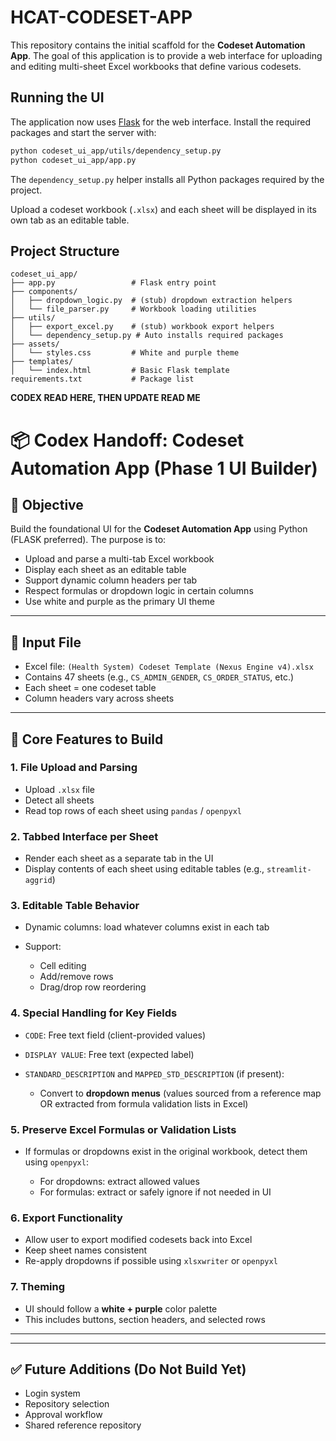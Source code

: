 # HCAT-CODESET-APP

This repository contains the initial scaffold for the **Codeset Automation App**.
The goal of this application is to provide a web interface for uploading and
editing multi-sheet Excel workbooks that define various codesets.

## Running the UI

The application now uses [Flask](https://flask.palletsprojects.com/) for the web interface. Install the required packages and start the server with:

```bash
python codeset_ui_app/utils/dependency_setup.py
python codeset_ui_app/app.py
```

The `dependency_setup.py` helper installs all Python packages required by the
project.

Upload a codeset workbook (`.xlsx`) and each sheet will be displayed in its own tab as an editable table.


## Project Structure

```
codeset_ui_app/
├── app.py                 # Flask entry point
├── components/
│   ├── dropdown_logic.py  # (stub) dropdown extraction helpers
│   └── file_parser.py     # Workbook loading utilities
├── utils/
│   ├── export_excel.py    # (stub) workbook export helpers
│   └── dependency_setup.py # Auto installs required packages
├── assets/
│   └── styles.css         # White and purple theme
├── templates/
│   └── index.html         # Basic Flask template
requirements.txt           # Package list
```

****CODEX READ HERE, THEN UPDATE READ ME****
# 📦 Codex Handoff: Codeset Automation App (Phase 1 UI Builder)

## 🧭 Objective

Build the foundational UI for the **Codeset Automation App** using Python (FLASK preferred). The purpose is to:

* Upload and parse a multi-tab Excel workbook
* Display each sheet as an editable table
* Support dynamic column headers per tab
* Respect formulas or dropdown logic in certain columns
* Use white and purple as the primary UI theme

---

## 📁 Input File

* Excel file: `(Health System) Codeset Template (Nexus Engine v4).xlsx`
* Contains 47 sheets (e.g., `CS_ADMIN_GENDER`, `CS_ORDER_STATUS`, etc.)
* Each sheet = one codeset table
* Column headers vary across sheets

---

## 🧩 Core Features to Build

### 1. **File Upload and Parsing**

* Upload `.xlsx` file
* Detect all sheets
* Read top rows of each sheet using `pandas` / `openpyxl`

### 2. **Tabbed Interface per Sheet**

* Render each sheet as a separate tab in the UI
* Display contents of each sheet using editable tables (e.g., `streamlit-aggrid`)

### 3. **Editable Table Behavior**

* Dynamic columns: load whatever columns exist in each tab
* Support:

  * Cell editing
  * Add/remove rows
  * Drag/drop row reordering

### 4. **Special Handling for Key Fields**

* `CODE`: Free text field (client-provided values)
* `DISPLAY VALUE`: Free text (expected label)
* `STANDARD_DESCRIPTION` and `MAPPED_STD_DESCRIPTION` (if present):

  * Convert to **dropdown menus** (values sourced from a reference map OR extracted from formula validation lists in Excel)

### 5. **Preserve Excel Formulas or Validation Lists**

* If formulas or dropdowns exist in the original workbook, detect them using `openpyxl`:

  * For dropdowns: extract allowed values
  * For formulas: extract or safely ignore if not needed in UI

### 6. **Export Functionality**

* Allow user to export modified codesets back into Excel
* Keep sheet names consistent
* Re-apply dropdowns if possible using `xlsxwriter` or `openpyxl`

### 7. **Theming**

* UI should follow a **white + purple** color palette
* This includes buttons, section headers, and selected rows

---

---


## ✅ Future Additions (Do Not Build Yet)

* Login system
* Repository selection
* Approval workflow
* Shared reference repository


